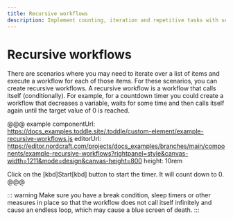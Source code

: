 ```yaml
---
title: Recursive workflows
description: Implement counting, iteration and repetitive tasks with self-calling workflows that process arrays or count through values with break conditions.
---
```


# Recursive workflows

There are scenarios where you may need to iterate over a list of items and execute a workflow for each of those items. For these scenarios, you can create recursive workflows. A recursive workflow is a workflow that calls itself (conditionally). For example, for a countdown timer you could create a workflow that decreases a variable, waits for some time and then calls itself again until the target value of 0 is reached.

@@@ example
componentUrl: https://docs_examples.toddle.site/.toddle/custom-element/example-recursive-workflows.js
editorUrl: https://editor.nordcraft.com/projects/docs_examples/branches/main/components/example-recursive-workflows?rightpanel=style&canvas-width=1211&mode=design&canvas-height=800
height: 10rem

Click on the [kbd]Start[kbd] button to start the timer. It will count down to 0.
@@@

::: warning
Make sure you have a break condition, sleep timers or other measures in place so that the workflow does not call itself infinitely and cause an endless loop, which may cause a blue screen of death.
:::
